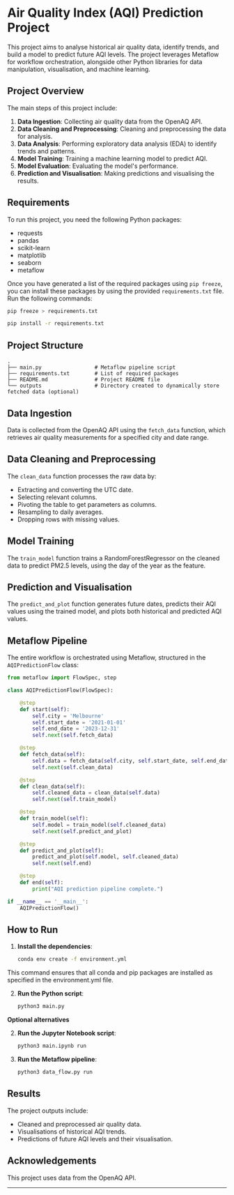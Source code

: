 
# Air Quality Index (AQI) Prediction Project

This project aims to analyse historical air quality data, identify trends, and build a model to predict future AQI levels. The project leverages Metaflow for workflow orchestration, alongside other Python libraries for data manipulation, visualisation, and machine learning.

## Project Overview

The main steps of this project include:

1. **Data Ingestion**: Collecting air quality data from the OpenAQ API.
2. **Data Cleaning and Preprocessing**: Cleaning and preprocessing the data for analysis.
3. **Data Analysis**: Performing exploratory data analysis (EDA) to identify trends and patterns.
4. **Model Training**: Training a machine learning model to predict AQI.
5. **Model Evaluation**: Evaluating the model's performance.
6. **Prediction and Visualisation**: Making predictions and visualising the results.

## Requirements

To run this project, you need the following Python packages:

- requests
- pandas
- scikit-learn
- matplotlib
- seaborn
- metaflow

Once you have generated a list of the required packages using `pip freeze`, you can install these packages by using the provided `requirements.txt` file. Run the following commands:

```sh
pip freeze > requirements.txt

pip install -r requirements.txt
```

## Project Structure

```
.
├── main.py                 # Metaflow pipeline script
├── requirements.txt        # List of required packages
├── README.md               # Project README file
└── outputs                 # Directory created to dynamically store fetched data (optional)
```

## Data Ingestion

Data is collected from the OpenAQ API using the `fetch_data` function, which retrieves air quality measurements for a specified city and date range.

## Data Cleaning and Preprocessing

The `clean_data` function processes the raw data by:
- Extracting and converting the UTC date.
- Selecting relevant columns.
- Pivoting the table to get parameters as columns.
- Resampling to daily averages.
- Dropping rows with missing values.

## Model Training

The `train_model` function trains a RandomForestRegressor on the cleaned data to predict PM2.5 levels, using the day of the year as the feature.

## Prediction and Visualisation

The `predict_and_plot` function generates future dates, predicts their AQI values using the trained model, and plots both historical and predicted AQI values.

## Metaflow Pipeline

The entire workflow is orchestrated using Metaflow, structured in the `AQIPredictionFlow` class:

```python
from metaflow import FlowSpec, step

class AQIPredictionFlow(FlowSpec):

    @step
    def start(self):
        self.city = 'Melbourne'
        self.start_date = '2021-01-01'
        self.end_date = '2023-12-31'
        self.next(self.fetch_data)

    @step
    def fetch_data(self):
        self.data = fetch_data(self.city, self.start_date, self.end_date)
        self.next(self.clean_data)

    @step
    def clean_data(self):
        self.cleaned_data = clean_data(self.data)
        self.next(self.train_model)

    @step
    def train_model(self):
        self.model = train_model(self.cleaned_data)
        self.next(self.predict_and_plot)

    @step
    def predict_and_plot(self):
        predict_and_plot(self.model, self.cleaned_data)
        self.next(self.end)

    @step
    def end(self):
        print("AQI prediction pipeline complete.")

if __name__ == '__main__':
    AQIPredictionFlow()
```

## How to Run

1. **Install the dependencies**:
    ```sh 
    conda env create -f environment.yml
    ```

This command ensures that all conda and pip packages are installed as specified in the environment.yml file.


2. **Run the Python script**:
    ```sh
    python3 main.py
    ```

**Optional alternatives**

2. **Run the Jupyter Notebook script**:
    ```sh
    python3 main.ipynb run
    ```

2. **Run the Metaflow pipeline**:
    ```sh
    python3 data_flow.py run
    ```

## Results

The project outputs include:

- Cleaned and preprocessed air quality data.
- Visualisations of historical AQI trends.
- Predictions of future AQI levels and their visualisation.

## Acknowledgements

This project uses data from the OpenAQ API.

---
